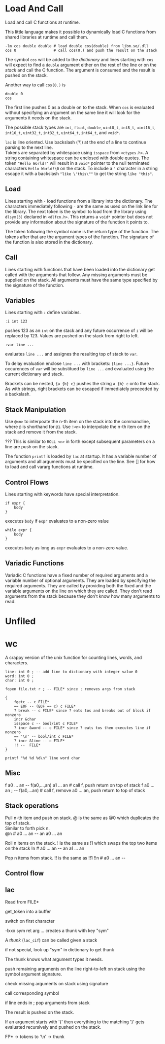 # Load And Call

Load and call C functions at runtime.

This little language makes it possible to dynamically load C
functions from shared libraries at runtime and call them.

```
-lm cos double double # load double cos(double) from libm.so/.dll
cos 0                 # call cos(0.) and push the result on the stack
```

The symbol `cos` will be added to the _dictionary_ and lines starting with `cos`
will expect to find a `double` argument either on the rest of the line or on the _stack_
and call the C function. The argument is consumed and the result is pushed
on the stack.

Another way to call `cos(0.)` is

```
double 0
cos
```

The first line pushes 0 as a double on to the stack.
When `cos` is evaluated without specifying an argument on the same line
it will look for the arguments it needs on the stack.

The possible stack types are `int`, `float`, `double`, `uint8_t`, `int8_t`, `uint16_t`, `int16_t`,
`uint32_t`, `int32_t`, `uint64_t`, `int64_t`, and `void*`.

`lac` is line oriented. Use backslash ('\\') at the end of a line to continue parsing to the next line.  
Tokens are separated by whitespace using `isspace` from `<ctypes.h>`. A string containing
whitespace can be enclosed with double quotes. The token `"Hello World!"` will result in a `void*`
pointer to the null terminated characters `Hello World!\0` on the stack. To include a `"`
character in a string escape it with a backslash `"like \"this\""` to get the
string `like "this"`.


## Load

Lines starting with  `-` load functions from a library into the dictionary.
The characters immediately following `-` are the same as used on
the link line for the library. The next token is the
symbol to load from the library using `dlsym(3)` declared in
`<dlfcn.h>`. This returns a `void*` pointer but does not
provide any information about the signature of the function
it points to.

The token following the symbol name is the return type of the function.
The tokens after that are the argument types of the function.
The signature of the function is also stored in the dictionary.



## Call

Lines starting with functions that have been loaded into the dictionary
get called with the arguments that follow.  Any missing arguments must
be supplied on the stack. All arguments must have the same type specified
by the signature of the function.


## Variables

Lines starting with `:` define variables.

```
:i int 123
```

pushes 123 as an `int` on the stack and any future occurrence of `i` will be replaced by 123.
Values are pushed on the stack from right to left.

```
:var line ...
```

evaluates `line ...` and assignes the resulting top of stack to `var`.

To delay evaluation enclose `line ...` with brackets: `{line ...}`. Future occurences of `var`
will be substitued by `line ...` and evaluated using the current dictionary and stack.

Brackets can be nested, `{a {b} c}` pushes the string `a {b} c` onto the stack. As with strings,
right brackets can be escaped if immediately preceeded by a backslash.

## Stack Manipulation

Use `@<n>` to interpoate the n-th item on the stack into the
commandline, where `@` is shorthand for `@1`.  Use `!<n>`
to interpolate the n-th item on the stack and remove it from the stack.

??? This is similar to `ROLL <n>` in forth except subsequent parameters on a line are push on the stack.

The function `printf` is loaded by `lac` at startup. It has a variable number of
arguments and all arguments must be specified on the line.
See [] for how to load and call vararg functions at runtime.

## Control Flows

Lines starting with keywords have special interpretation.

```
if expr {
	body
}
```

executes `body` if `expr` evaluates to a non-zero value

```
while expr {
	body
}
```

executes `body` as long as `expr` evaluates to a non-zero value.

## Variadic Functions

Variadic C functions have a fixed number of required arguments and a
variable number of optional arguments. They are loaded by specifying
the required arguments. They are called by providing both the fixed and
the variable arguments on the line on which they are called.  They don't
read arguments from the stack because they don't know how many arguments
to read.

# Unfiled

# wc

A crappy version of the unix function for counting lines, words, and characters.

```
line: int 0 ; -- add line to dictionary with integer value 0
word: int 0 ;
char: int 0 ;

fopen file.txt r ; -- FILE* since ; removes args from stack

{
	fgetc -- c FILE*
	== EOF -- (EOF == c) c FILE*
	? break -- c FILE* since ? eats tos and breaks out of block if nonzero
	incr &char
	isspace c -- bool/int c FILE*
	? incr &word -- c FILE* since ? eats tos then executes line if nonzero
	== '\n' -- bool/int c FILE*
	? incr &line -- c FILE*
	!! --  FILE*
}

printf "%d %d %d\n" line word char
```
## Misc

f a0 ... an -- f(a0,...,an) a1 ... an # call f, push return on top of stack
f a0 ... an ; -- f(a0,...an) # call f, remove a0 ... an, push return to top of stack

## Stack operations

Pull n-th item and push on stack. @ is the same as @0 which duplicates the top of stack.  
Similar to forth pick n.  
@n # a0 ... an -- an a0 ... an

Roll n items on the stack.  ! is the same as !1 which swaps the top two items on the stack
!n # a0 ... an -- an a1 ... an

Pop n items from stack. !! is the same as !!1
!!n # a0 ... an -- 

## Control flow

## lac

Read from FILE*

get_token into a buffer

switch on first character

-lxxx sym ret arg ... creates a thunk with key "sym"

A _thunk_ (`lac_cif`) can be called given a stack

if not special, look up "sym" in dictionary to get thunk

The thunk knows what argument types it needs.

push remaining arguments on the line right-to-left on stack using the symbol argument signature.

check missing arguments on stack using signature

call corresponding symbol

if line ends in ; pop arguments from stack

The result is pushed on the stack.

If an argument starts with '{' then everything to the matching '}' gets evaluated recursively and pushed on the stack.

FP* -> tokens to '\n' -> thunk
